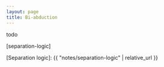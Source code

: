 ```yaml
---
layout: page
title: Bi-abduction
---
```


todo

[separation-logic]

[Separation logic]: {{ "notes/separation-logic" | relative_url }}
